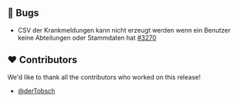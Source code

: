 ## 🐞 Bugs

- CSV der Krankmeldungen kann nicht erzeugt werden wenn ein Benutzer keine Abteilungen oder Stammdaten hat [#3270](https://github.com/urlaubsverwaltung/urlaubsverwaltung/issues/3270)

## ❤️ Contributors

We'd like to thank all the contributors who worked on this release!

- [@derTobsch](https://github.com/derTobsch)
